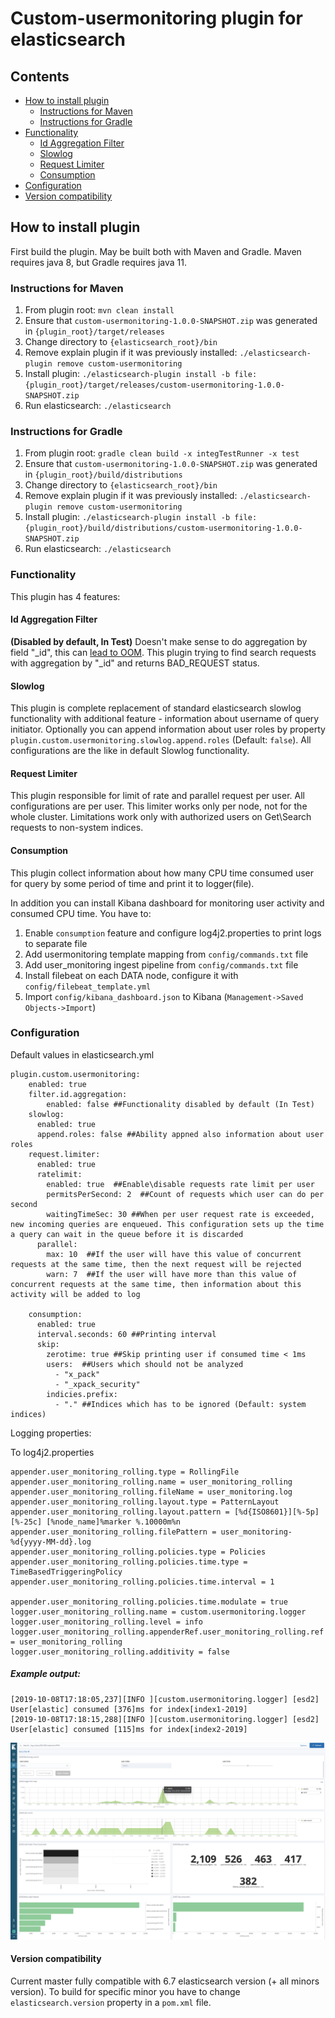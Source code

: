 Custom-usermonitoring plugin for elasticsearch
================================
## Contents
- [How to install plugin](#how-to-install-plugin)
    - [Instructions for Maven](#instructions-for-maven)
    - [Instructions for Gradle](#instructions-for-gradle)
- [Functionality](#functionality)
    - [Id Aggregation Filter](#id-aggregation-filter)
    - [Slowlog](#slowlog)
    - [Request Limiter](#request-limiter)
    - [Consumption](#consumption)
- [Configuration](#configuration)
- [Version compatibility](#version-compatibility)
    
    
## How to install plugin
First build the plugin. May be built both with Maven and Gradle. Maven requires java 8, but Gradle 
requires java 11.
### Instructions for Maven
1. From plugin root: 
`mvn clean install`
2. Ensure that `custom-usermonitoring-1.0.0-SNAPSHOT.zip` was generated in `{plugin_root}/target/releases`
3. Change directory to `{elasticsearch_root}/bin`
4. Remove explain plugin if it was previously installed:
`./elasticsearch-plugin remove custom-usermonitoring`
5. Install plugin:
`./elasticsearch-plugin install -b file:{plugin_root}/target/releases/custom-usermonitoring-1.0.0-SNAPSHOT.zip`
6. Run elasticsearch:
`./elasticsearch`

### Instructions for Gradle
1. From plugin root: 
`gradle clean build -x integTestRunner -x test`
2. Ensure that `custom-usermonitoring-1.0.0-SNAPSHOT.zip` was generated in `{plugin_root}/build/distributions`
3. Change directory to `{elasticsearch_root}/bin`
4. Remove explain plugin if it was previously installed:
`./elasticsearch-plugin remove custom-usermonitoring`
5. Install plugin:
`./elasticsearch-plugin install -b file:{plugin_root}/build/distributions/custom-usermonitoring-1.0.0-SNAPSHOT.zip`
6. Run elasticsearch:
`./elasticsearch`



### Functionality
This plugin has 4 features:
#### Id Aggregation Filter
**(Disabled by default, In Test)** 
Doesn't make sense to do aggregation by field "_id", this can [lead to OOM](https://github.com/elastic/elasticsearch/issues/32626).
This plugin trying to find search requests with aggregation by "_id" and returns BAD_REQUEST status. 
#### Slowlog
This plugin is complete replacement of standard elasticsearch slowlog functionality with additional feature - information about username of query initiator.
Optionally you can append information about user roles by property `plugin.custom.usermonitoring.slowlog.append.roles` (Default: `false`).
All configurations are the like in default Slowlog functionality.

#### Request Limiter
This plugin responsible for limit of rate and parallel request per user.
All configurations are per user. This limiter works only per node, not for the whole cluster. Limitations work only with authorized users on Get\Search requests to non-system indices.

#### Consumption
This plugin collect information about how many CPU time consumed user for query by some period of time and print it to logger(file).

In addition you can install Kibana dashboard for monitoring user activity and consumed CPU time.
You have to:
1. Enable `consumption` feature and configure log4j2.properties to print logs to separate file
2. Add usermonitoring template mapping from `config/commands.txt` file
3. Add user_monitoring ingest pipeline from `config/commands.txt` file
4. Install filebeat on each DATA node, configure it with `config/filebeat_template.yml`
5. Import `config/kibana_dashboard.json` to Kibana (`Management->Saved Objects->Import`)

### Configuration 
Default values in elasticsearch.yml
```
plugin.custom.usermonitoring:
    enabled: true
    filter.id.aggregation:
        enabled: false ##Functionality disabled by default (In Test)
    slowlog:
      enabled: true
      append.roles: false ##Ability appned also information about user roles
    request.limiter:
      enabled: true
      ratelimit:
        enabled: true  ##Enable\disable requests rate limit per user
        permitsPerSecond: 2  ##Count of requests which user can do per second
        waitingTimeSec: 30 ##When per user request rate is exceeded, new incoming queries are enqueued. This configuration sets up the time a query can wait in the queue before it is discarded 
      parallel:
        max: 10  ##If the user will have this value of concurrent requests at the same time, then the next request will be rejected 
        warn: 7  ##If the user will have more than this value of concurrent requests at the same time, then information about this activity will be added to log

    consumption:
      enabled: true
      interval.seconds: 60 ##Printing interval
      skip:
        zerotime: true ##Skip printing user if consumed time < 1ms
        users:  ##Users which should not be analyzed
          - "x_pack"
          - "_xpack_security"
        indicies.prefix:
          - "." ##Indices which has to be ignored (Default: system indices)
```

Logging properties:

To log4j2.properties
```
appender.user_monitoring_rolling.type = RollingFile
appender.user_monitoring_rolling.name = user_monitoring_rolling
appender.user_monitoring_rolling.fileName = user_monitoring.log
appender.user_monitoring_rolling.layout.type = PatternLayout
appender.user_monitoring_rolling.layout.pattern = [%d{ISO8601}][%-5p][%-25c] [%node_name]%marker %.10000m%n
appender.user_monitoring_rolling.filePattern = user_monitoring-%d{yyyy-MM-dd}.log
appender.user_monitoring_rolling.policies.type = Policies
appender.user_monitoring_rolling.policies.time.type = TimeBasedTriggeringPolicy
appender.user_monitoring_rolling.policies.time.interval = 1

appender.user_monitoring_rolling.policies.time.modulate = true
logger.user_monitoring_rolling.name = custom.usermonitoring.logger
logger.user_monitoring_rolling.level = info
logger.user_monitoring_rolling.appenderRef.user_monitoring_rolling.ref = user_monitoring_rolling
logger.user_monitoring_rolling.additivity = false
```

##### Example output:
```
[2019-10-08T17:18:05,237][INFO ][custom.usermonitoring.logger] [esd2] User[elastic] consumed [376]ms for index[index1-2019]
[2019-10-08T17:18:15,288][INFO ][custom.usermonitoring.logger] [esd2] User[elastic] consumed [115]ms for index[index2-2019]
```
![Dashboard screenshot](https://raw.githubusercontent.com/griddynamics/elasticsearch-usermonitoring-plugin/master/config/dashboard_example.png)


#### Version compatibility
Current master fully compatible with 6.7 elasticsearch version (+ all minors version). 
To build for specific minor you have to change `elasticsearch.version` property in a `pom.xml` file.